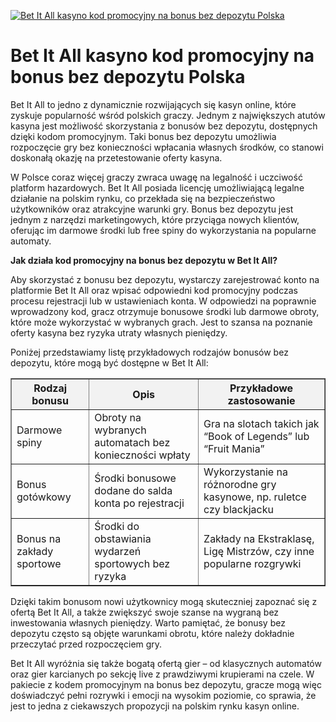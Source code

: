 [![Bet It All kasyno kod promocyjny na bonus bez depozytu Polska](https://123-caf.pages.dev/gitsignup.png)](https://vrmoo.ru/Bt82HjjY)

<h1>Bet It All kasyno kod promocyjny na bonus bez depozytu Polska</h1> <p>Bet It All to jedno z dynamicznie rozwijających się kasyn online, które zyskuje popularność wśród polskich graczy. Jednym z największych atutów kasyna jest możliwość skorzystania z bonusów bez depozytu, dostępnych dzięki kodom promocyjnym. Taki bonus bez depozytu umożliwia rozpoczęcie gry bez konieczności wpłacania własnych środków, co stanowi doskonałą okazję na przetestowanie oferty kasyna.</p> <p>W Polsce coraz więcej graczy zwraca uwagę na legalność i uczciwość platform hazardowych. Bet It All posiada licencję umożliwiającą legalne działanie na polskim rynku, co przekłada się na bezpieczeństwo użytkowników oraz atrakcyjne warunki gry. Bonus bez depozytu jest jednym z narzędzi marketingowych, które przyciąga nowych klientów, oferując im darmowe środki lub free spiny do wykorzystania na popularne automaty.</p> <p><strong>Jak działa kod promocyjny na bonus bez depozytu w Bet It All?</strong></p> <p>Aby skorzystać z bonusu bez depozytu, wystarczy zarejestrować konto na platformie Bet It All oraz wpisać odpowiedni kod promocyjny podczas procesu rejestracji lub w ustawieniach konta. W odpowiedzi na poprawnie wprowadzony kod, gracz otrzymuje bonusowe środki lub darmowe obroty, które może wykorzystać w wybranych grach. Jest to szansa na poznanie oferty kasyna bez ryzyka utraty własnych pieniędzy.</p> <p>Poniżej przedstawiamy listę przykładowych rodzajów bonusów bez depozytu, które mogą być dostępne w Bet It All:</p> <table border="1" cellpadding="8" cellspacing="0" style="border-collapse: collapse; width: 100%; max-width: 600px;">   <thead>     <tr style="background-color: #f2f2f2;">       <th>Rodzaj bonusu</th>       <th>Opis</th>       <th>Przykładowe zastosowanie</th>     </tr>   </thead>   <tbody>     <tr>       <td>Darmowe spiny</td>       <td>Obroty na wybranych automatach bez konieczności wpłaty</td>       <td>Gra na slotach takich jak “Book of Legends” lub “Fruit Mania”</td>     </tr>     <tr>       <td>Bonus gotówkowy</td>       <td>Środki bonusowe dodane do salda konta po rejestracji</td>       <td>Wykorzystanie na różnorodne gry kasynowe, np. ruletce czy blackjacku</td>     </tr>     <tr>       <td>Bonus na zakłady sportowe</td>       <td>Środki do obstawiania wydarzeń sportowych bez ryzyka</td>       <td>Zakłady na Ekstraklasę, Ligę Mistrzów, czy inne popularne rozgrywki</td>     </tr>   </tbody> </table> <p>Dzięki takim bonusom nowi użytkownicy mogą skuteczniej zapoznać się z ofertą Bet It All, a także zwiększyć swoje szanse na wygraną bez inwestowania własnych pieniędzy. Warto pamiętać, że bonusy bez depozytu często są objęte warunkami obrotu, które należy dokładnie przeczytać przed rozpoczęciem gry.</p> <p>Bet It All wyróżnia się także bogatą ofertą gier – od klasycznych automatów oraz gier karcianych po sekcję live z prawdziwymi krupierami na czele. W pakiecie z kodem promocyjnym na bonus bez depozytu, gracze mogą więc doświadczyć pełni rozrywki i emocji na wysokim poziomie, co sprawia, że jest to jedna z ciekawszych propozycji na polskim rynku kasyn online.</p>